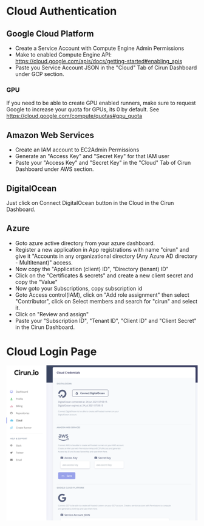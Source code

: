 # Cloud Authentication

## Google Cloud Platform

- Create a Service Account with Compute Engine Admin Permissions
- Make to enabled Compute Engine API: <https://cloud.google.com/apis/docs/getting-started#enabling_apis>
- Paste you Service Account JSON in the "Cloud" Tab of Cirun Dashboard under GCP section.

### GPU

If you need to be able to create GPU enabled runners, make sure to request
Google to increase your quota for GPUs, its 0 by default. See <https://cloud.google.com/compute/quotas#gpu_quota>


## Amazon Web Services

- Create an IAM account to EC2Admin Permissions
- Generate an "Access Key" and "Secret Key" for that IAM user
- Paste your "Access Key" and "Secret Key" in the "Cloud" Tab of Cirun Dashboard under AWS section.

## DigitalOcean

Just click on Connect DigitalOcean button in the Cloud in the Cirun Dashboard.

## Azure

- Goto azure active directory from your azure dashboard.
- Register a new application in App registrations with name "cirun" and give it "Accounts in any organizational directory (Any Azure AD directory - Multitenant)" access.
- Now copy the "Application (client) ID", "Directory (tenant) ID"
- Click on the "Certificates & secrets" and create a new client secret and copy the "Value"
- Now goto your Subscriptions, copy subscription id
- Goto Access control(IAM), click on "Add role assignment" then select "Contributor", click on Select members and search for "cirun" and select it.
- Click on "Review and assign"
- Paste your "Subscription ID", "Tenant ID", "Client ID" and "Client Secret" in the Cirun Dashboard.

# Cloud Login Page

![Cirun cloud page](../images/cloud.png)
